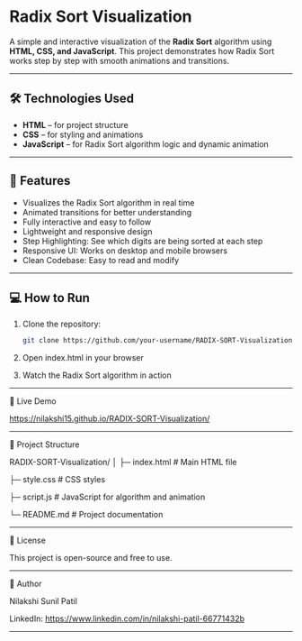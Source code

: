 # Radix Sort Visualization

A simple and interactive visualization of the **Radix Sort** algorithm using **HTML, CSS, and JavaScript**. This project demonstrates how Radix Sort works step by step with smooth animations and transitions.

---

## 🛠️ Technologies Used

- **HTML** – for project structure
- **CSS** – for styling and animations
- **JavaScript** – for Radix Sort algorithm logic and dynamic animation

---

## 🚀 Features

- Visualizes the Radix Sort algorithm in real time
- Animated transitions for better understanding
- Fully interactive and easy to follow
- Lightweight and responsive design
- Step Highlighting: See which digits are being sorted at each step
- Responsive UI: Works on desktop and mobile browsers
- Clean Codebase: Easy to read and modify

---

## 💻 How to Run

1. Clone the repository:
   ```bash
   git clone https://github.com/your-username/RADIX-SORT-Visualization.git

2. Open index.html in your browser

3. Watch the Radix Sort algorithm in action

---

🔗 Live Demo

https://nilakshi15.github.io/RADIX-SORT-Visualization/

---

📂 Project Structure

RADIX-SORT-Visualization/
│
├─ index.html      # Main HTML file

├─ style.css       # CSS styles

├─ script.js       # JavaScript for algorithm and animation

└─ README.md       # Project documentation

---

📌 License

This project is open-source and free to use.

---

🙌 Author

Nilakshi Sunil Patil

LinkedIn: https://www.linkedin.com/in/nilakshi-patil-66771432b

---
